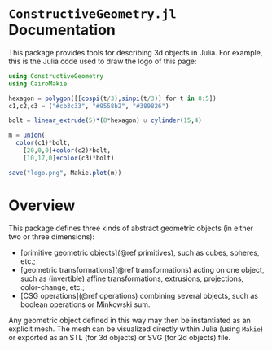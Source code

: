# `ConstructiveGeometry.jl` Documentation

This package provides tools for describing 3d objects in Julia.
For example, this is the Julia code used to draw the logo of this
page:
```julia
using ConstructiveGeometry
using CairoMakie

hexagon = polygon([[cospi(t/3),sinpi(t/3)] for t in 0:5])
c1,c2,c3 = ("#cb3c33", "#9558b2", "#389826")

bolt = linear_extrude(5)*(8*hexagon) ∪ cylinder(15,4)

m = union(
  color(c1)*bolt,
	[20,0,0]+color(c2)*bolt,
	[10,17,0]+color(c3)*bolt)

save("logo.png", Makie.plot(m))
```

# Overview

This package defines three kinds of abstract geometric objects
(in either two or three dimensions):

 - [primitive geometric objects](@ref primitives), such as cubes,
   spheres, etc.;
 - [geometric transformations](@ref transformations) acting on one
   object, such as (invertible) affine transformations, extrusions,
   projections, color-change, etc.;
 - [CSG operations](@ref operations) combining several objects,
   such as boolean operations or Minkowski sum.

Any geometric object defined in this way may then be instantiated as an
explicit mesh. The mesh can be visualized directly within Julia (using
`Makie`) or exported as an STL (for 3d objects) or SVG (for 2d objects)
file.
